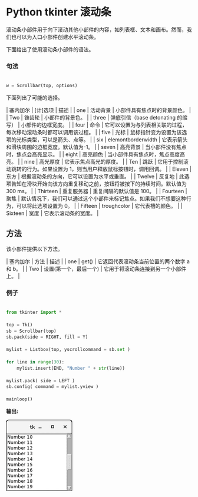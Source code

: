 # Python tkinter 滚动条



滚动条小部件用于向下滚动其他小部件的内容，如列表框、文本和画布。然而，我们也可以为入口小部件创建水平滚动条。

下面给出了使用滚动条小部件的语法。

### 句法

```py

w = Scrollbar(top, options) 

```

下面列出了可能的选择。

| 塞内加尔 | [计]选项 | 描述 |
| one | 活动背景 | 小部件具有焦点时的背景颜色。 |
| Two | 锥齿轮 | 小部件的背景色。 |
| three | 弹底引信（base detonating 的缩写） | 小部件的边框宽度。 |
| four | 命令 | 它可以设置为与列表相关联的过程，每次移动滚动条时都可以调用该过程。 |
| five | 光标 | 鼠标指针变为设置为该选项的光标类型，可以是箭头、点等。 |
| six | elemontborderwidth | 它表示箭头和滑块周围的边框宽度。默认值为-1。 |
| seven | 高亮背景 | 当小部件没有焦点时，焦点会高亮显示。 |
| eight | 高亮颜色 | 当小部件具有焦点时，焦点高度高亮。 |
| nine | 高光厚度 | 它表示焦点高光的厚度。 |
| Ten | 跳跃 | 它用于控制滚动跳转的行为。如果设置为 1，则当用户释放鼠标按钮时，调用回调。 |
| Eleven | 东方 | 根据滚动条的方向，它可以设置为水平或垂直。 |
| Twelve | 反复地 | 此选项告知在滑块开始向该方向重复移动之前，按钮将被按下的持续时间。默认值为 300 ms。 |
| Thirteen | 重复服务器 | 重复间隔的默认值是 100。 |
| Fourteen | 聚焦 | 默认情况下，我们可以通过这个小部件来标记焦点。如果我们不想要这种行为，可以将此选项设置为 0。 |
| Fifteen | troughcolor | 它代表槽的颜色。 |
| Sixteen | 宽度 | 它表示滚动条的宽度。 |

## 方法

该小部件提供以下方法。

| 塞内加尔 | 方法 | 描述 |
| one | get() | 它返回代表滚动条当前位置的两个数字 a 和 b。 |
| Two | 设置(第一个，最后一个) | 它用于将滚动条连接到另一个小部件上。 |

### 例子

```py

from tkinter import *

top = Tk()
sb = Scrollbar(top)
sb.pack(side = RIGHT, fill = Y)

mylist = Listbox(top, yscrollcommand = sb.set )

for line in range(30):
    mylist.insert(END, "Number " + str(line))

mylist.pack( side = LEFT )
sb.config( command = mylist.yview )

mainloop()

```

**输出:**

![Python Tkinter Scrollbar](img/cdff6046f86045b06cfeff4a850516fc.png)